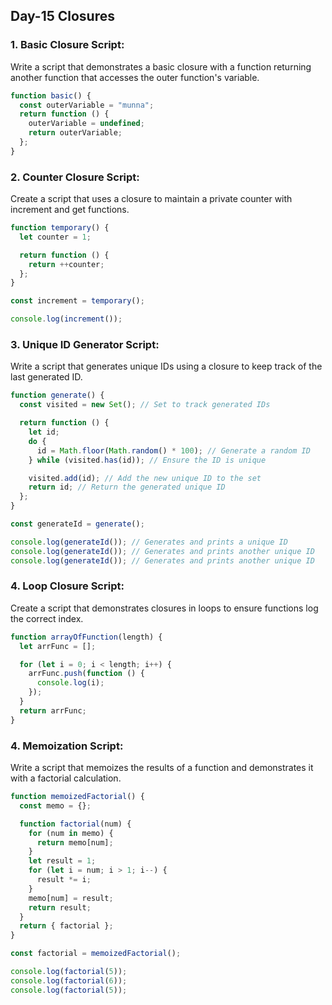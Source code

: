 ## Day-15 Closures

### 1. Basic Closure Script:

Write a script that demonstrates a basic closure with a function returning another function that accesses the outer function's variable.

```javascript
function basic() {
  const outerVariable = "munna";
  return function () {
    outerVariable = undefined;
    return outerVariable;
  };
}
```

### 2. Counter Closure Script:

Create a script that uses a closure to maintain a private counter with increment and get functions.

```javascript
function temporary() {
  let counter = 1;

  return function () {
    return ++counter;
  };
}

const increment = temporary();

console.log(increment());
```

### 3. Unique ID Generator Script:

Write a script that generates unique IDs using a closure to keep track of the last generated ID.

```javascript
function generate() {
  const visited = new Set(); // Set to track generated IDs

  return function () {
    let id;
    do {
      id = Math.floor(Math.random() * 100); // Generate a random ID
    } while (visited.has(id)); // Ensure the ID is unique

    visited.add(id); // Add the new unique ID to the set
    return id; // Return the generated unique ID
  };
}

const generateId = generate();

console.log(generateId()); // Generates and prints a unique ID
console.log(generateId()); // Generates and prints another unique ID
console.log(generateId()); // Generates and prints another unique ID
```

### 4. Loop Closure Script:

Create a script that demonstrates closures in loops to ensure functions log the correct index.

```javascript
function arrayOfFunction(length) {
  let arrFunc = [];

  for (let i = 0; i < length; i++) {
    arrFunc.push(function () {
      console.log(i);
    });
  }
  return arrFunc;
}
```

### 4. Memoization Script:

Write a script that memoizes the results of a function and demonstrates it with a factorial calculation.

```javascript
function memoizedFactorial() {
  const memo = {};

  function factorial(num) {
    for (num in memo) {
      return memo[num];
    }
    let result = 1;
    for (let i = num; i > 1; i--) {
      result *= i;
    }
    memo[num] = result;
    return result;
  }
  return { factorial };
}

const factorial = memoizedFactorial();

console.log(factorial(5));
console.log(factorial(6));
console.log(factorial(5));
```
